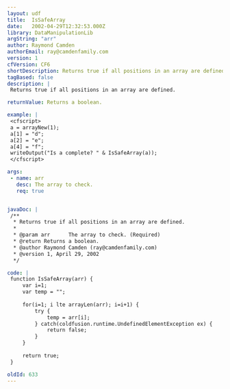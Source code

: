 ```yaml
---
layout: udf
title:  IsSafeArray
date:   2002-04-29T12:32:53.000Z
library: DataManipulationLib
argString: "arr"
author: Raymond Camden
authorEmail: ray@camdenfamily.com
version: 1
cfVersion: CF6
shortDescription: Returns true if all positions in an array are defined.
tagBased: false
description: |
 Returns true if all positions in an array are defined.

returnValue: Returns a boolean.

example: |
 <cfscript>
 a = arrayNew(1);
 a[1] = "d";
 a[2] = "e";
 a[4] = "f";
 writeOutput("Is a complete? " & IsSafeArray(a));
 </cfscript>

args:
 - name: arr
   desc: The array to check.
   req: true


javaDoc: |
 /**
  * Returns true if all positions in an array are defined.
  * 
  * @param arr      The array to check. (Required)
  * @return Returns a boolean. 
  * @author Raymond Camden (ray@camdenfamily.com) 
  * @version 1, April 29, 2002 
  */

code: |
 function IsSafeArray(arr) {
     var i=1;
     var temp = "";
     
     for(i=1; i lte arrayLen(arr); i=i+1) {
         try {
             temp = arr[i];
         } catch(coldfusion.runtime.UndefinedElementException ex) {
             return false;
         }        
     }
     
     return true;
 }

oldId: 633
---
```


